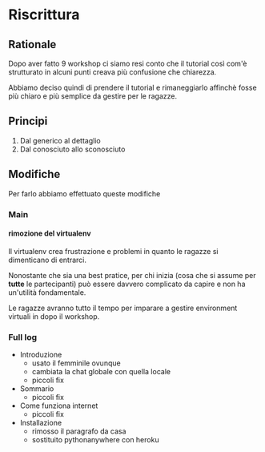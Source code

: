 # Riscrittura

## Rationale

Dopo aver fatto 9 workshop ci siamo resi conto che il tutorial così com'è strutturato in alcuni punti creava più confusione che chiarezza.

Abbiamo deciso quindi di prendere il tutorial e rimaneggiarlo affinchè fosse più chiaro e più semplice da gestire per le ragazze.

## Principi

1. Dal generico al dettaglio
1. Dal conosciuto allo sconosciuto

## Modifiche

Per farlo abbiamo effettuato queste modifiche

### Main

#### rimozione del virtualenv

Il virtualenv crea frustrazione e problemi in quanto le ragazze si dimenticano di entrarci.

Nonostante che sia una best pratice, per chi inizia (cosa che si assume per **tutte** le partecipanti) può essere davvero complicato da capire e non ha un'utilità fondamentale.

Le ragazze avranno tutto il tempo per imparare a gestire environment virtuali in dopo il workshop.

### Full log

- Introduzione
  - usato il femminile ovunque
  - cambiata la chat globale con quella locale
  - piccoli fix
- Sommario
  - piccoli fix
- Come funziona internet
  - piccoli fix
- Installazione
  - rimosso il paragrafo da casa
  - sostituito pythonanywhere con heroku